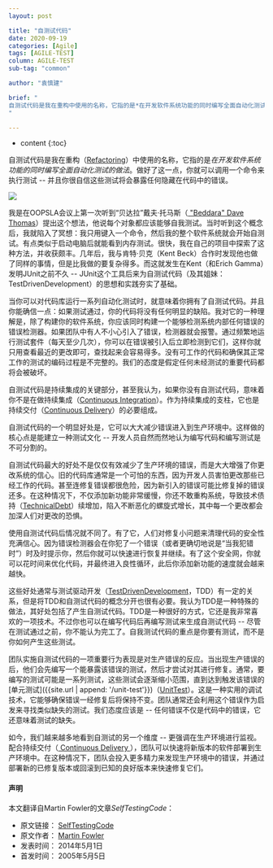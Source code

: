```yaml
---
layout: post

title: "自测试代码"
date: 2020-09-19
categories: [Agile]
tags: [AGILE-TEST]
column: AGILE-TEST
sub-tag: "common"

author: "袁慎建"

brief: "
自测试代码是我在重构中使用的名称，它指的是*在开发软件系统功能的同时编写全面自动化测试的做法*。做好了这一点，你就可以调用一个命令来执行测试 -- 并且你很自信这些测试将会暴露任何隐藏在代码中的错误。
"

---
```


* content
{:toc}


自测试代码是我在重构（[Refactoring](https://martinfowler.com/books/refactoring.html)）中使用的名称，它指的是*在开发软件系统功能的同时编写全面自动化测试的做法*。做好了这一点，你就可以调用一个命令来执行测试 -- 并且你很自信这些测试将会暴露任何隐藏在代码中的错误。


![](https://martinfowler.com/bliki/images/selfTestingCode/sketch.png)

我是在OOPSLA会议上第一次听到“贝达拉”戴夫·托马斯（[ "Beddara" Dave Thomas](http://www.davethomas.net/)）提出这个想法，他说每个对象都应该能够自我测试。当时听到这个概念后，我就陷入了冥想：我只用键入一个命令，然后我的整个软件系统就会开始自测试。有点类似于启动电脑后就能看到内存测试。很快，我在自己的项目中探索了这种方法，并收获颇丰。几年后，我与肯特·贝克（Kent Beck）合作时发现他也做了同样的事情，但是比我做的要复杂得多。而这就发生在Kent（和Erich Gamma）发明JUnit之前不久 -- JUnit这个工具后来为自测试代码（及其姐妹：TestDrivenDevelopment）的思想和实践夯实了基础。


当你可以对代码库运行一系列自动化测试时，就意味着你拥有了自测试代码。并且你能确信一点：如果测试通过，你的代码将没有任何明显的缺陷。我对它的一种理解是，除了构建你的软件系统，你应该同时构建一个能够检测系统内部任何错误的错误检测器。如果团队中有人不小心引入了错误，检测器就会报警。通过频繁地运行测试套件（每天至少几次），你可以在错误被引入后立即检测到它们，这样你就只用查看最近的更改即可，查找起来会容易得多。没有可工作的代码和确保其正常工作的测试的编码过程是不完整的。我们的态度是假定任何未经测试的重要代码都将会被破坏。

自测试代码是持续集成的关键部分，甚至我认为，如果你没有自测试代码，意味着你不是在做持续集成（[Continuous Integration](https://martinfowler.com/articles/continuousIntegration.html)）。作为持续集成的支柱，它也是持续交付（[Continuous Delivery](https://martinfowler.com/delivery.html)）的必要组成。

自测试代码的一个明显好处是，它可以大大减少错误进入到生产环境中。这样做的核心点是能建立一种测试文化 -- 开发人员自然而然地认为编写代码和编写测试是不可分割的。

自测试代码最大的好处不是仅仅有效减少了生产环境的错误，而是大大增强了你更改系统的信心。旧的代码库通常是一个可怕的东西，因为开发人员害怕更改那些已经工作的代码。甚至连修复错误都很危险，因为新引入的错误可能比修复掉的错误还多。在这种情况下，不仅添加新功能非常缓慢，你还不敢重构系统，导致技术债持（[TechnicalDebt](https://martinfowler.com/bliki/TechnicalDebt.html)）续增加，陷入不断恶化的螺旋式增长，其中每一个更改都会加深人们对更改的恐惧。

使用自测试代码后情况就不同了。有了它，人们对修复小问题来清理代码的安全性充满信心。因为错误检测器会在你犯了一个错误（或者更确切地说是“当我犯错时”）时及时提示你，然后你就可以快速进行恢复并继续。有了这个安全网，你就可以花时间来优化代码，并最终进入良性循环，此后你添加新功能的速度就会越来越快。

这些好处通常与测试驱动开发（[TestDrivenDevelopment](https://martinfowler.com/bliki/TestDrivenDevelopment.html)，TDD）有一定的关系，但是将TDD和自测试代码的概念分开也很有必要。我认为TDD是一种特殊的做法，其好处包括了产生自测试代码。TDD是一种很好的方式，它还是我非常喜欢的一项技术。不过你也可以在编写代码后再编写测试来生成自测试代码 -- 尽管在测试通过之前，你不能认为完工了。自我测试代码的重点是你要有测试，而不是你如何产生这些测试。

团队实施自测试代码的一项重要行为表现是对生产错误的反应。当出现生产错误的后，他们会先编写一个能暴露该错误的测试，然后才尝试对其进行修复。通常，要编写的测试可能是一系列测试，这些测试会逐渐缩小范围，直到达到触发该错误的[单元测试]({{site.url | append: '/unit-test'}})（[UnitTest](https://martinfowler.com/bliki/UnitTest.html)）。这是一种实用的调试技术，它能够确保错误一经修复后将保持不变。团队通常还会利用这个错误作为启发来寻找类似缺失的测试。我们态度应该是 -- 任何错误不仅是代码中的错误，它还意味着测试的缺失。

如今，我们越来越多地看到自测试的另一个维度 -- 更强调在生产环境进行监视。配合持续交付（[ Continuous Delivery ](https://martinfowler.com/delivery.html)），团队可以快速将新版本的软件部署到生产环境中。在这种情况下，团队会投入更多精力来发现生产环境中的错误，并通过部署新的已修复版本或回滚到已知的良好版本来快速修复它们。


#### 声明
本文翻译自Martin Fowler的文章*SelfTestingCode*：

- 原文链接： [SelfTestingCode](https://martinfowler.com/bliki/SelfTestingCode.html)
- 原文作者： [Martin Fowler](https://martinfowler.com/)
- 发表时间： 2014年5月1日
- 首发时间： 2005年5月5日
